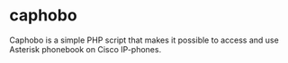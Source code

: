 # caphobo
Caphobo is a simple PHP script that makes it possible to access and use Asterisk phonebook on Cisco IP-phones.
